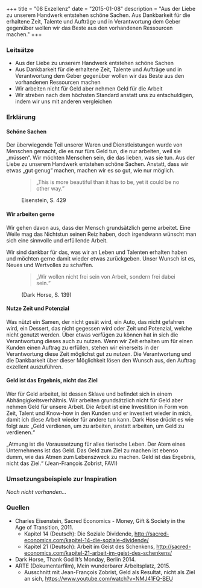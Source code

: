+++
title = "08 Exzellenz"
date = "2015-01-08"
description = "Aus der Liebe zu unserem Handwerk entstehen schöne Sachen. Aus Dankbarkeit für die erhaltene Zeit, Talente und Aufträge und in Verantwortung dem Geber gegenüber wollen wir das Beste aus den vorhandenen Ressourcen machen."
+++

### Leitsätze

* Aus der Liebe zu unserem Handwerk entstehen schöne Sachen
* Aus Dankbarkeit für die erhaltene Zeit, Talente und Aufträge und in Verantwortung dem Geber gegenüber wollen wir das Beste aus den vorhandenen Ressourcen machen
* Wir arbeiten nicht für Geld aber nehmen Geld für die Arbeit
* Wir streben nach dem höchsten Standard anstatt uns zu entschuldigen, indem wir uns mit anderen vergleichen


### Erklärung

#### Schöne Sachen

Der überwiegende Teil unserer Waren und Dienstleistungen wurde von Menschen gemacht, die es nur fürs Geld tun, die nur arbeiten, weil sie „müssen“. Wir möchten Menschen sein, die das lieben, was sie tun. Aus der Liebe zu unserem Handwerk entstehen schöne Sachen. Anstatt, dass wir etwas „gut genug“ machen, machen wir es so gut, wie nur möglich.
           
<figure>
  <blockquote class="blockquote">
    <p>„This is more beautiful than it has to be, yet it could be no other way.”</p>
  </blockquote>
  <figcaption class="blockquote-footer">Eisenstein, S. 429</figcaption>
</figure>

#### Wir arbeiten gerne

Wir gehen davon aus, dass der Mensch grundsätzlich gerne arbeitet. Eine Weile mag das Nichtstun seinen Reiz haben, doch irgendwann wünscht man sich eine sinnvolle und erfüllende Arbeit.

Wir sind dankbar für das, was wir an Leben und Talenten erhalten haben und möchten gerne damit wieder etwas zurückgeben. Unser Wunsch ist es, Neues und Wertvolles zu schaffen.
           
<figure>
  <blockquote class="blockquote">
    <p>„Wir wollen nicht frei sein von Arbeit, sondern frei dabei sein.“</p>
  </blockquote>
  <figcaption class="blockquote-footer">(Dark Horse, S. 139)</figcaption>
</figure>

#### Nutze Zeit und Potenzial

Was nützt ein Samen, der nicht gesät wird, ein Auto, das nicht gefahren wird, ein Dessert, das nicht gegessen wird oder Zeit und Potenzial, welche nicht genutzt werden. Über etwas verfügen zu können hat in sich die Verantwortung dieses auch zu nutzen. Wenn wir Zeit erhalten um für einen Kunden einen Auftrag zu erfüllen, stehen wir einerseits in der Verantwortung diese Zeit möglichst gut zu nutzen. Die Verantwortung und die Dankbarkeit über dieser Möglichkeit lösen den Wunsch aus, den Auftrag exzellent auszuführen.


#### Geld ist das Ergebnis, nicht das Ziel

Wer für Geld arbeitet, ist dessen Sklave und befindet sich in einem Abhängigkeitsverhältnis. Wir arbeiten grundsätzlich nicht für Geld aber nehmen Geld für unsere Arbeit. Die Arbeit ist eine Investition in Form von Zeit, Talent und Know-how in den Kunden und er investiert wieder in mich, damit ich diese Arbeit wieder für andere tun kann. Dark Hose drückt es wie folgt aus: „Geld verdienen, um zu arbeiten, anstatt arbeiten, um Geld zu verdienen.“

„Atmung ist die Voraussetzung für alles tierische Leben. Der Atem eines Unternehmens ist das Geld. Das Geld zum Ziel zu machen ist ebenso dumm, wie das Atmen zum Lebenszweck zu machen. Geld ist das Ergebnis, nicht das Ziel.“ (Jean-François Zobrist, FAVI)


### Umsetzungsbeispiele zur Inspiration

*Noch nicht vorhanden...*


### Quellen

* Charles Eisenstein, Sacred Economics - Money, Gift & Society in the Age of Transition, 2011.
  * Kapitel 14 (Deutsch): Die Soziale Dividende, http://sacred-economics.com/kapitel-14-die-soziale-dividende/
  * Kapitel 21 (Deutsch): Arbeit im Geist des Schenkens, http://sacred-economics.com/kapitel-21-arbeit-im-geist-des-schenkens/
* Dark Horse, Thank God It’s Monday, Berlin 2014.
* ARTE (Dokumentarfilm), Mein wunderbarer Arbeitsplatz, 2015.
  * Ausschnitt mit Jean-François Zobrist, Geld als Resultat, nicht als Ziel an sich, https://www.youtube.com/watch?v=NMJ41FQ-BEU
